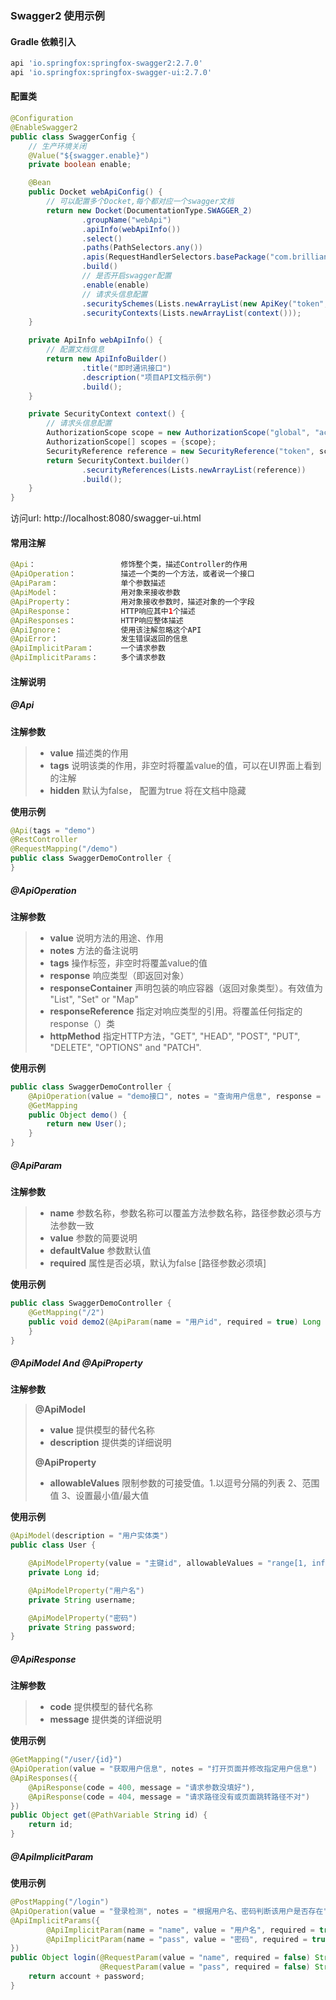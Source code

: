 ### Swagger2 使用示例

#### Gradle 依赖引入

```groovy
api 'io.springfox:springfox-swagger2:2.7.0'
api 'io.springfox:springfox-swagger-ui:2.7.0'
```

#### 配置类

```java
@Configuration
@EnableSwagger2
public class SwaggerConfig {
    // 生产环境关闭
    @Value("${swagger.enable}")
    private boolean enable;

    @Bean
    public Docket webApiConfig() {
        // 可以配置多个Docket,每个都对应一个swagger文档
        return new Docket(DocumentationType.SWAGGER_2)
                .groupName("webApi")
                .apiInfo(webApiInfo())
                .select()
                .paths(PathSelectors.any())
                .apis(RequestHandlerSelectors.basePackage("com.brilliant.im"))
                .build()
                // 是否开启swagger配置
                .enable(enable)
                // 请求头信息配置
                .securitySchemes(Lists.newArrayList(new ApiKey("token", "token", "header")))
                .securityContexts(Lists.newArrayList(context()));
    }

    private ApiInfo webApiInfo() {
        // 配置文档信息
        return new ApiInfoBuilder()
                .title("即时通讯接口")
                .description("项目API文档示例")
                .build();
    }

    private SecurityContext context() {
        // 请求头信息配置
        AuthorizationScope scope = new AuthorizationScope("global", "accessEverything");
        AuthorizationScope[] scopes = {scope};
        SecurityReference reference = new SecurityReference("token", scopes);
        return SecurityContext.builder()
                .securityReferences(Lists.newArrayList(reference))
                .build();
    }
}
```

访问url:  http://localhost:8080/swagger-ui.html

#### 常用注解

```java
@Api：					修饰整个类，描述Controller的作用
@ApiOperation：			描述一个类的一个方法，或者说一个接口
@ApiParam：				单个参数描述
@ApiModel：				用对象来接收参数
@ApiProperty：			用对象接收参数时，描述对象的一个字段
@ApiResponse：			HTTP响应其中1个描述
@ApiResponses：			HTTP响应整体描述
@ApiIgnore：				使用该注解忽略这个API
@ApiError：				发生错误返回的信息
@ApiImplicitParam：		一个请求参数
@ApiImplicitParams：		多个请求参数
```



#### 注解说明

##### @Api 

**注解参数**

> - **value** 描述类的作用
> - **tags** 说明该类的作用，非空时将覆盖value的值，可以在UI界面上看到的注解
> - **hidden** 默认为false， 配置为true 将在文档中隐藏

**使用示例**

```java
@Api(tags = "demo")
@RestController
@RequestMapping("/demo")
public class SwaggerDemoController {
}
```



##### @ApiOperation

**注解参数**

> - **value** 说明方法的用途、作用
> - **notes** 方法的备注说明
> - **tags** 操作标签，非空时将覆盖value的值
> - **response** 响应类型（即返回对象）
> - **responseContainer**   声明包装的响应容器（返回对象类型）。有效值为 "List", "Set" or "Map"
> - **responseReference** 指定对响应类型的引用。将覆盖任何指定的response（）类
> - **httpMethod** 指定HTTP方法，"GET", "HEAD", "POST", "PUT", "DELETE", "OPTIONS" and "PATCH".

**使用示例**

```java
public class SwaggerDemoController {
    @ApiOperation(value = "demo接口", notes = "查询用户信息", response = User.class)
    @GetMapping
    public Object demo() {
        return new User();
    }
}
```



##### @ApiParam

**注解参数**

> - **name** 参数名称，参数名称可以覆盖方法参数名称，路径参数必须与方法参数一致
> - **value** 参数的简要说明
> - **defaultValue** 参数默认值
> - **required** 属性是否必填，默认为false [路径参数必须填]

**使用示例**

```java
public class SwaggerDemoController {
    @GetMapping("/2")
    public void demo2(@ApiParam(name = "用户id", required = true) Long userId) {
    }
}
```



##### @ApiModel And @ApiProperty

**注解参数**

> **@ApiModel**
>
> - **value** 提供模型的替代名称
> - **description** 提供类的详细说明
>
> **@ApiProperty**
>
> - **allowableValues** 限制参数的可接受值。1.以逗号分隔的列表   2、范围值  3、设置最小值/最大值

**使用示例**

```java
@ApiModel(description = "用户实体类")
public class User {

    @ApiModelProperty(value = "主键id", allowableValues = "range[1, infinity]")
    private Long id;

    @ApiModelProperty("用户名")
    private String username;

    @ApiModelProperty("密码")
    private String password;
}
```



##### @ApiResponse

**注解参数**

> - **code** 提供模型的替代名称
> - **message** 提供类的详细说明

**使用示例**

```java
@GetMapping("/user/{id}")
@ApiOperation(value = "获取用户信息", notes = "打开页面并修改指定用户信息")
@ApiResponses({
    @ApiResponse(code = 400, message = "请求参数没填好"),
    @ApiResponse(code = 404, message = "请求路径没有或页面跳转路径不对")
})
public Object get(@PathVariable String id) {
    return id;
}
```



##### @ApiImplicitParam

**使用示例**

```java
@PostMapping("/login")
@ApiOperation(value = "登录检测", notes = "根据用户名、密码判断该用户是否存在")
@ApiImplicitParams({
        @ApiImplicitParam(name = "name", value = "用户名", required = true, paramType = "query", dataType = "String"),
        @ApiImplicitParam(name = "pass", value = "密码", required = true, paramType = "query", dataType = "String")
})
public Object login(@RequestParam(value = "name", required = false) String account,
                    @RequestParam(value = "pass", required = false) String password) {
    return account + password;
}
```

